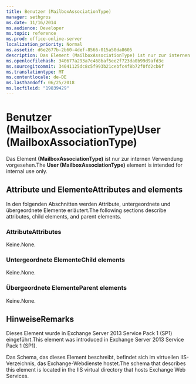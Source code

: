 ```yaml
---
title: Benutzer (MailboxAssociationType)
manager: sethgros
ms.date: 11/16/2014
ms.audience: Developer
ms.topic: reference
ms.prod: office-online-server
localization_priority: Normal
ms.assetid: d6e2677b-2b60-4def-8566-015a50da8605
description: Das Element (MailboxAssociationType) ist nur zur internen Verwendung vorgesehen.
ms.openlocfilehash: 340677a293a7c468baf5ee2f723da0b99d9afd3c
ms.sourcegitcommit: 34041125dc8c5f993b21cebfc4f8b72f0fd2cb6f
ms.translationtype: MT
ms.contentlocale: de-DE
ms.lasthandoff: 06/25/2018
ms.locfileid: "19839429"
---
```

# <a name="user-mailboxassociationtype"></a><span data-ttu-id="c818b-103">Benutzer (MailboxAssociationType)</span><span class="sxs-lookup"><span data-stu-id="c818b-103">User (MailboxAssociationType)</span></span>

<span data-ttu-id="c818b-104">Das Element **(MailboxAssociationType)** ist nur zur internen Verwendung vorgesehen.</span><span class="sxs-lookup"><span data-stu-id="c818b-104">The **User (MailboxAssociationType)** element is intended for internal use only.</span></span> 

## <a name="attributes-and-elements"></a><span data-ttu-id="c818b-105">Attribute und Elemente</span><span class="sxs-lookup"><span data-stu-id="c818b-105">Attributes and elements</span></span>

<span data-ttu-id="c818b-106">In den folgenden Abschnitten werden Attribute, untergeordnete und übergeordnete Elemente erläutert.</span><span class="sxs-lookup"><span data-stu-id="c818b-106">The following sections describe attributes, child elements, and parent elements.</span></span>
  
### <a name="attributes"></a><span data-ttu-id="c818b-107">Attribute</span><span class="sxs-lookup"><span data-stu-id="c818b-107">Attributes</span></span>

<span data-ttu-id="c818b-108">Keine.</span><span class="sxs-lookup"><span data-stu-id="c818b-108">None.</span></span>
  
### <a name="child-elements"></a><span data-ttu-id="c818b-109">Untergeordnete Elemente</span><span class="sxs-lookup"><span data-stu-id="c818b-109">Child elements</span></span>

<span data-ttu-id="c818b-110">Keine.</span><span class="sxs-lookup"><span data-stu-id="c818b-110">None.</span></span>
  
### <a name="parent-elements"></a><span data-ttu-id="c818b-111">Übergeordnete Elemente</span><span class="sxs-lookup"><span data-stu-id="c818b-111">Parent elements</span></span>

<span data-ttu-id="c818b-112">Keine.</span><span class="sxs-lookup"><span data-stu-id="c818b-112">None.</span></span>
  
## <a name="remarks"></a><span data-ttu-id="c818b-113">Hinweise</span><span class="sxs-lookup"><span data-stu-id="c818b-113">Remarks</span></span>

<span data-ttu-id="c818b-114">Dieses Element wurde in Exchange Server 2013 Service Pack 1 (SP1) eingeführt.</span><span class="sxs-lookup"><span data-stu-id="c818b-114">This element was introduced in Exchange Server 2013 Service Pack 1 (SP1).</span></span>
  
<span data-ttu-id="c818b-115">Das Schema, das dieses Element beschreibt, befindet sich im virtuellen IIS-Verzeichnis, das Exchange-Webdienste hostet.</span><span class="sxs-lookup"><span data-stu-id="c818b-115">The schema that describes this element is located in the IIS virtual directory that hosts Exchange Web Services.</span></span>
  

